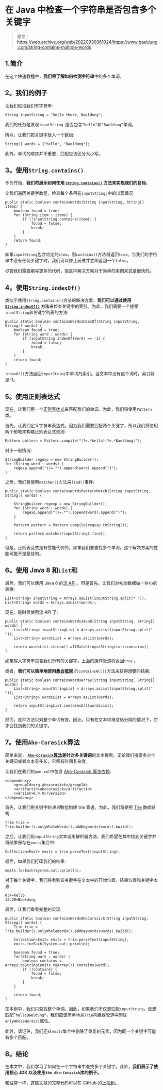# 在 Java 中检查一个字符串是否包含多个关键字

> 原文：<https://web.archive.org/web/20220930061024/https://www.baeldung.com/string-contains-multiple-words>

## 1.**简介**

在这个快速教程中，**我们将了解如何检测字符串**中的多个单词。

## **2。我们的例子**

让我们假设我们有字符串:

```
String inputString = "hello there, Baeldung";
```

我们的任务是发现`inputString `是否包含`“hello”`和`“Baeldung”`单词。

所以，让我们把关键字放入一个数组:

```
String[] words = {"hello", "Baeldung"};
```

此外，单词的顺序并不重要，匹配应该区分大小写。

## **3。使用`String.contains()`**

作为开始，**我们将展示如何使用 [`String.contains()`](/web/20220627091544/https://www.baeldung.com/string/contains) 方法来实现我们的目标**。

让我们遍历关键字数组，检查每个条目在`inputString:`中的出现情况

```
public static boolean containsWords(String inputString, String[] items) {
    boolean found = true;
    for (String item : items) {
        if (!inputString.contains(item)) {
            found = false;
            break;
        }
    }
    return found;
}
```

如果`inputString`包含给定的`item`，则`contains()`方法将返回`true`。当我们的字符串中没有任何关键字时，我们可以停止前进并立即返回一个`false`。

尽管我们需要编写更多的代码，但这种解决方案对于简单的用例来说是很快的。

## **4。使用`String.indexOf()`**

类似于使用`String.contains()`方法的解决方案，**我们可以通过使用 [`String.indexOf()`](/web/20220627091544/https://www.baeldung.com/string/index-of) 方法**来检查关键字的索引。为此，我们需要一个接受`inputString`和关键字列表的方法:

```
public static boolean containsWordsIndexOf(String inputString, String[] words) {
    boolean found = true;
    for (String word : words) {
        if (inputString.indexOf(word) == -1) {
            found = false;
            break;
        }
    }
    return found;
}
```

`indexOf()`方法返回`inputString`中单词的索引。当文本中没有这个词时，索引将是-1。

## **5。使用正则表达式**

现在，让我们用一个[正则表达式](/web/20220627091544/https://www.baeldung.com/regular-expressions-java)来匹配我们的单词。为此，我们将使用`Pattern`类。

首先，让我们定义字符串表达式。因为我们需要匹配两个关键字，所以我们将使用两个前瞻来构建正则表达式规则:

```
Pattern pattern = Pattern.compile("(?=.*hello)(?=.*Baeldung)");
```

对于一般情况:

```
StringBuilder regexp = new StringBuilder();
for (String word : words) {
    regexp.append("(?=.*").append(word).append(")");
}
```

之后，我们将使用`matcher()`方法来`find()`事件:

```
public static boolean containsWordsPatternMatch(String inputString, String[] words) {

    StringBuilder regexp = new StringBuilder();
    for (String word : words) {
        regexp.append("(?=.*").append(word).append(")");
    }

    Pattern pattern = Pattern.compile(regexp.toString());

    return pattern.matcher(inputString).find();
}
```

但是，正则表达式是有性能代价的。如果我们要查找多个单词，这个解决方案的性能可能不是最佳的。

## **6。使用 Java 8 和`List`和**

最后，我们可以使用 Java 8 的[流 API](/web/20220627091544/https://www.baeldung.com/java-8-streams-introduction) 。但是首先，让我们对初始数据做一些小的转换:

```
List<String> inputString = Arrays.asList(inputString.split(" "));
List<String> words = Arrays.asList(words);
```

现在，是时候使用流 API 了:

```
public static boolean containsWordsJava8(String inputString, String[] words) {
    List<String> inputStringList = Arrays.asList(inputString.split(" "));
    List<String> wordsList = Arrays.asList(words);

    return wordsList.stream().allMatch(inputStringList::contains);
}
```

如果输入字符串包含我们所有的关键字，上面的操作管道将返回`true` 。

或者，**我们可以简单地使用[集合框架](/web/20220627091544/https://www.baeldung.com/java-collections)** 的`containsAll()`方法来获得想要的结果:

```
public static boolean containsWordsArray(String inputString, String[] words) {
    List<String> inputStringList = Arrays.asList(inputString.split(" "));
    List<String> wordsList = Arrays.asList(words);

    return inputStringList.containsAll(wordsList);
}
```

然而，这种方法只对整个单词有效。因此，只有在文本中用空格分隔的情况下，它才会找到我们的关键字。

## **7。使用`Aho-Corasick`算法**

简单来说， **[`Aho-Corasick`算法](https://web.archive.org/web/20220627091544/https://en.wikipedia.org/wiki/Aho%E2%80%93Corasick_algorithm)是针对多关键词**的文本搜索。无论我们搜索多少个关键词或者文本有多长，它都有时间复杂度。

让我们在我们的`pom.xml`中包含 [Aho-Corasick 算法依赖](https://web.archive.org/web/20220627091544/https://search.maven.org/search?q=g:org.ahocorasick%20a:ahocorasick):

```
<dependency>
    <groupId>org.ahocorasick</groupId>
    <artifactId>ahocorasick</artifactId>
    <version>0.4.0</version>
</dependency>
```

首先，让我们用关键字的*单词*数组构建 trie 管道。为此，我们将使用 [Trie](/web/20220627091544/https://www.baeldung.com/trie-java) 数据结构:

```
Trie trie = Trie.builder().onlyWholeWords().addKeywords(words).build();
```

之后，让我们用`inputString`文本调用解析器方法，我们希望在其中找到关键字并将结果保存在`emits`集合中:

```
Collection<Emit> emits = trie.parseText(inputString);
```

最后，如果我们打印我们的结果:

```
emits.forEach(System.out::println);
```

对于每个关键字，我们将看到该关键字在文本中的开始位置、结束位置和关键字本身:

```
0:4=hello
13:20=Baeldung
```

最后，让我们看看完整的实现:

```
public static boolean containsWordsAhoCorasick(String inputString, String[] words) {
    Trie trie = Trie.builder().onlyWholeWords().addKeywords(words).build();

    Collection<Emit> emits = trie.parseText(inputString);
    emits.forEach(System.out::println);

    boolean found = true;
    for(String word : words) {
        boolean contains = Arrays.toString(emits.toArray()).contains(word);
        if (!contains) {
            found = false;
            break;
        }
    }

    return found;
}
```

在本例中，我们只查找整个单词。因此，如果我们不仅想匹配`inputString`，还想匹配`“helloBaeldung”`，我们应该简单地从`Trie`构建器管道中删除`onlyWholeWords()`属性。

此外，请记住，我们还从`emits`集合中删除了重复的元素，因为同一个关键字可能有多个匹配。

## **8。结论**

在本文中，我们学习了如何在一个字符串中查找多个关键字。此外，**我们展示了使用核心 JDK 以及使用`the Aho-Corasick`库的例子。**

和往常一样，这篇文章的完整代码可以在 GitHub 的[上找到。](https://web.archive.org/web/20220627091544/https://github.com/eugenp/tutorials/tree/master/core-java-modules/core-java-string-algorithms)